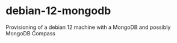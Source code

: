 # debian-12-mongodb
Provisioning of a debian 12 machine with a MongoDB and possibly MongoDB Compass
